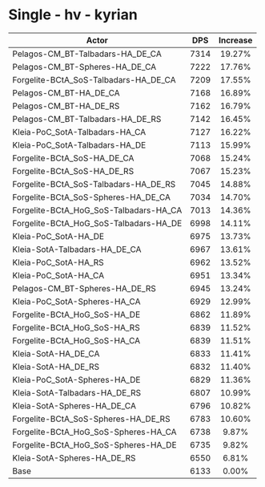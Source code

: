 # Single - hv - kyrian
| Actor | DPS | Increase |
|---|:---:|:---:|
|Pelagos-CM_BT-Talbadars-HA_DE_CA|7314|19.27%|
|Pelagos-CM_BT-Spheres-HA_DE_CA|7222|17.76%|
|Forgelite-BCtA_SoS-Talbadars-HA_DE_CA|7209|17.55%|
|Pelagos-CM_BT-HA_DE_CA|7168|16.89%|
|Pelagos-CM_BT-HA_DE_RS|7162|16.79%|
|Pelagos-CM_BT-Talbadars-HA_DE_RS|7142|16.45%|
|Kleia-PoC_SotA-Talbadars-HA_CA|7127|16.22%|
|Kleia-PoC_SotA-Talbadars-HA_DE|7113|15.99%|
|Forgelite-BCtA_SoS-HA_DE_CA|7068|15.24%|
|Forgelite-BCtA_SoS-HA_DE_RS|7067|15.23%|
|Forgelite-BCtA_SoS-Talbadars-HA_DE_RS|7045|14.88%|
|Forgelite-BCtA_SoS-Spheres-HA_DE_CA|7034|14.70%|
|Forgelite-BCtA_HoG_SoS-Talbadars-HA_CA|7013|14.36%|
|Forgelite-BCtA_HoG_SoS-Talbadars-HA_DE|6998|14.11%|
|Kleia-PoC_SotA-HA_DE|6975|13.73%|
|Kleia-SotA-Talbadars-HA_DE_CA|6967|13.61%|
|Kleia-PoC_SotA-HA_RS|6962|13.52%|
|Kleia-PoC_SotA-HA_CA|6951|13.34%|
|Pelagos-CM_BT-Spheres-HA_DE_RS|6945|13.24%|
|Kleia-PoC_SotA-Spheres-HA_CA|6929|12.99%|
|Forgelite-BCtA_HoG_SoS-HA_DE|6862|11.89%|
|Forgelite-BCtA_HoG_SoS-HA_RS|6839|11.52%|
|Forgelite-BCtA_HoG_SoS-HA_CA|6839|11.51%|
|Kleia-SotA-HA_DE_CA|6833|11.41%|
|Kleia-SotA-HA_DE_RS|6832|11.40%|
|Kleia-PoC_SotA-Spheres-HA_DE|6829|11.36%|
|Kleia-SotA-Talbadars-HA_DE_RS|6807|10.99%|
|Kleia-SotA-Spheres-HA_DE_CA|6796|10.82%|
|Forgelite-BCtA_SoS-Spheres-HA_DE_RS|6783|10.60%|
|Forgelite-BCtA_HoG_SoS-Spheres-HA_CA|6738|9.87%|
|Forgelite-BCtA_HoG_SoS-Spheres-HA_DE|6735|9.82%|
|Kleia-SotA-Spheres-HA_DE_RS|6550|6.81%|
|Base|6133|0.00%|
